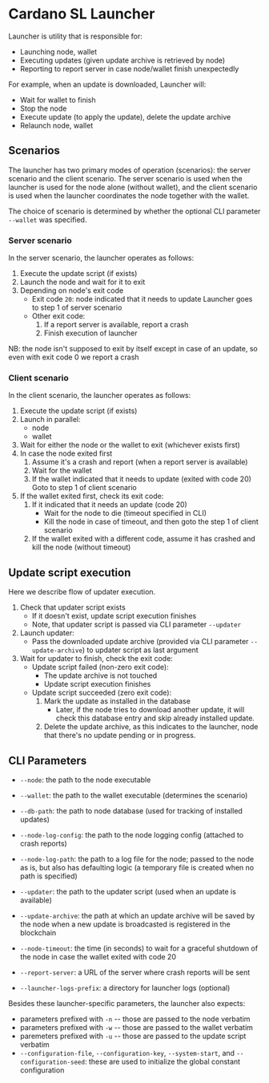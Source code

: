 # Cardano SL Launcher

Launcher is utility that is responsible for:
 * Launching node, wallet
 * Executing updates (given update archive is retrieved by node)
 * Reporting to report server in case node/wallet finish unexpectedly

For example, when an update is downloaded, Launcher will:
 * Wait for wallet to finish
 * Stop the node
 * Execute update (to apply the update), delete the update archive
 * Relaunch node, wallet

## Scenarios

The launcher has two primary modes of operation (scenarios): the server scenario
and the client scenario. The server scenario is used when the launcher is used
for the node alone (without wallet), and the client scenario is used when the
launcher coordinates the node together with the wallet.

The choice of scenario is determined by whether the optional CLI parameter
`--wallet` was specified.

### Server scenario

In the server scenario, the launcher operates as follows:

1. Execute the update script (if exists)
2. Launch the node and wait for it to exit
3. Depending on node's exit code
   * Exit code `20`: node indicated that it needs to update
      Launcher goes to step 1 of server scenario
   * Other exit code: 
        1. If a report server is available, report a crash
        2. Finish execution of launcher

NB: the node isn't supposed to exit by itself except in case of an update,
so even with exit code 0 we report a crash

### Client scenario

In the client scenario, the launcher operates as follows:

1. Execute the update script (if exists)
2. Launch in parallel:
      * node
      * wallet
3. Wait for either the node or the wallet to exit (whichever exists first)
4. In case the node exited first
    1. Assume it's a crash and report (when a report server is available)
    2. Wait for the wallet
    3. If the wallet indicated that it needs to update (exited with code 20)
       Goto to step 1 of client scenario
6. If the wallet exited first, check its exit code:
    1. If it indicated that it needs an update (code 20)
        * Wait for the node to die (timeout specified in CLI)
        * Kill the node in case of timeout, and then goto the step 1 of client scenario
    2. If the wallet exited with a different code, assume it has crashed and kill the node (without timeout)

## Update script execution

Here we describe flow of updater execution.

1. Check that updater script exists
    * If it doesn't exist, update script execution finishes
    * Note, that updater script is passed via CLI parameter `--updater`
2. Launch updater:
    * Pass the downloaded update archive (provided via CLI parameter `--update-archive`) to updater script as last
argument
3. Wait for updater to finish, check the exit code:
    * Update script failed (non-zero exit code):
        * The update archive is not touched
        * Update script execution finishes
    * Update script succeeded (zero exit code):
        1. Mark the update as installed in the database
           * Later, if the node tries to download another update, it will check this database entry and skip already installed update.
        2. Delete the update archive, as this indicates to the launcher, node that there's no update pending or in progress.

## CLI Parameters

* `--node`: the path to the node executable

* `--wallet`: the path to the wallet executable (determines the scenario)

* `--db-path`: the path to node database (used for tracking of installed updates)

* `--node-log-config`: the path to the node logging config (attached to crash
reports)

* `--node-log-path`: the path to a log file for the node; passed to the node as
is, but also has defaulting logic (a temporary file is created when no path is
specified)

* `--updater`: the path to the updater script (used when an update is available)

* `--update-archive`: the path at which an update archive will be saved by the
node when a new update is broadcasted is registered in the blockchain

* `--node-timeout`: the time (in seconds) to wait for a graceful shutdown of the
  node in case the wallet exited with code 20

* `--report-server`: a URL of the server where crash reports will be sent

* `--launcher-logs-prefix`: a directory for launcher logs (optional)

Besides these launcher-specific parameters, the launcher also expects:

* parameters prefixed with `-n` -- those are passed to the node verbatim
* parameters prefixed with `-w` -- those are passed to the wallet verbatim
* paremeters prefixed with `-u` -- those are passed to the update script
  verbatim
* `--configuration-file`, `--configuration-key`, `--system-start`, and
  `--configuration-seed`: these are used to initialize the global constant
  configuration
